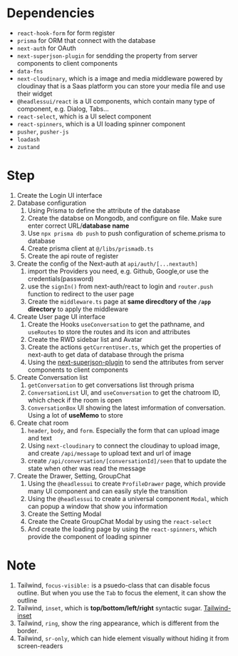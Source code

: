 # Dependencies
+ `react-hook-form` for form register
+ `prisma` for ORM that connect with the database
+ `next-auth` for OAuth
+ `next-superjson-plugin` for sendding the property from server components to client components
+ `data-fns`
+ `next-cloudinary`, which is a image and media middleware powered by cloudinay that is a Saas platform you can store your media file and use their widget
+ `@headlessui/react` is a UI components, which contain many type of component, e.g. Dialog, Tabs...
+ `react-select`, which is a UI select component
+ `react-spinners`, which is a UI loading spinner component
+ `pusher`, `pusher-js`
+ `loadash`
+ `zustand`


# Step
1. Create the Login UI interface
2. Database configuration
   1. Using Prisma to define the attribute of the database
   2. Create the databse on Mongodb, and configure on file. Make sure enter correct URL/**database name** 
   3. Use `npx prisma db push` to push configuration of scheme.prisma to database
   4. Create prisma client at `@/libs/prismadb.ts`
   5. Create the api route of register
3. Create the config of the Next-auth at `api/auth/[...nextauth]`
   1. import the Providers you need, e.g. Github, Google,or use the credentials(password)
   2. use the `signIn()` from next-auth/react to login and `router.push` function to redirect to the user page
   3. Create the `middleware.ts` page at **same direcdtory of the `/app` directory** to apply the middleware  
4. Create User page UI interface
   1. Create the Hooks `useConversation` to get the pathname, and `useRoutes` to store the routes and its icon and attributes
   2. Create the RWD sidebar list and Avatar
   3. Create the actions `getCurrentUser.ts`, which get the properties of next-auth to get data of database through the prisma
   4. Using the [next-superjson-plugin](https://github.com/blitz-js/next-superjson-plugin) to send the attributes from server components to client components
5. Create Conversation list
   1. `getConversation` to get conversations list through prisma
   2. `ConversationList` UI, and `useConversation` to get the chatroom ID, which check if the room is open
   3. `ConversationBox` UI showing the latest imformation of conversation. Using a lot of **useMemo** to store
6. Create chat room
   1. `header`, `body`, and `form`. Especially the form that can upload image and text
   2. Using `next-cloudinary` to connect the cloudinay to upload image, and create `/api/message` to upload text and url of image
   3. create `/api/conversation/[conversationId]/seen` that to update the state when other was read the message
7. Create the Drawer, Setting, GroupChat
   1. Using the `@headlessui` to create `ProfileDrawer` page, which provide many UI component and can easily style the transition
   2. Using the `@headlessui` to create a universal component `Modal`, which can popup a window that show you information
   3. Create the Setting Modal
   4. Create the Create GroupChat Modal by using the `react-select`
   5. And create the loading page by using the `react-spinners`, which provide the component of loading spinner
 


# Note
1. Tailwind, `focus-visible:` is a psuedo-class that can disable focus outline. But when you use the `Tab` to focus the element, it can show the outline
2. Tailwind, `inset`, which is **top/bottom/left/right** syntactic sugar. [Tailwind-inset](https://tailwindcss.com/docs/top-right-bottom-left)
3. Tailwind, `ring`, show the ring appearance, which is different from the border.
4. Tailwind, `sr-only`, which can hide element visually without hiding it from screen-readers